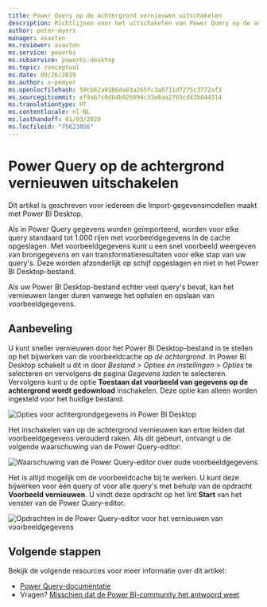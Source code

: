 ```yaml
---
title: Power Query op de achtergrond vernieuwen uitschakelen
description: Richtlijnen voor het uitschakelen van Power Query op de achtergrond vernieuwen.
author: peter-myers
manager: asaxton
ms.reviewer: asaxton
ms.service: powerbi
ms.subservice: powerbi-desktop
ms.topic: conceptual
ms.date: 09/26/2019
ms.author: v-pemyer
ms.openlocfilehash: 59cb62a9186da03a265fc3a8711d7275c3772af3
ms.sourcegitcommit: ef9ab7c0d84b926094c33e8aa2765cd43b844314
ms.translationtype: HT
ms.contentlocale: nl-NL
ms.lasthandoff: 01/03/2020
ms.locfileid: "75623056"
---
```

# <a name="disable-power-query-background-refresh"></a>Power Query op de achtergrond vernieuwen uitschakelen

Dit artikel is geschreven voor iedereen die Import-gegevensmodellen maakt met Power BI Desktop.

Als in Power Query gegevens worden geïmporteerd, worden voor elke query standaard tot 1.000 rijen met voorbeeldgegevens in de cache opgeslagen. Met voorbeeldgegevens kunt u een snel voorbeeld weergeven van brongegevens en van transformatieresultaten voor elke stap van uw query's. Deze worden afzonderlijk op schijf opgeslagen en niet in het Power BI Desktop-bestand.

Als uw Power BI Desktop-bestand echter veel query's bevat, kan het vernieuwen langer duren vanwege het ophalen en opslaan van voorbeeldgegevens.

## <a name="recommendation"></a>Aanbeveling

U kunt sneller vernieuwen door het Power BI Desktop-bestand in te stellen op het bijwerken van de voorbeeldcache _op de achtergrond_. In Power BI Desktop schakelt u dit in door _Bestand > Opties en instellingen > Opties_ te selecteren en vervolgens de pagina _Gegevens laden_ te selecteren. Vervolgens kunt u de optie **Toestaan dat voorbeeld van gegevens op de achtergrond wordt gedownload** inschakelen. Deze optie kan alleen worden ingesteld voor het huidige bestand.

![Opties voor achtergrondgegevens in Power BI Desktop](media/power-query-background-refresh/power-query-options-background-data.png)

Het inschakelen van op de achtergrond vernieuwen kan ertoe leiden dat voorbeeldgegevens verouderd raken. Als dit gebeurt, ontvangt u de volgende waarschuwing van de Power Query-editor:

![Waarschuwing van de Power Query-editor over oude voorbeeldgegevens](media/power-query-background-refresh/power-query-preview-data-old.png)

Het is altijd mogelijk om de voorbeeldcache bij te werken. U kunt deze bijwerken voor één query of voor alle query's met behulp van de opdracht **Voorbeeld vernieuwen**. U vindt deze opdracht op het lint **Start** van het venster van de Power Query-editor.

![Opdrachten in de Power Query-editor voor het vernieuwen van voorbeeldgegevens](media/power-query-background-refresh/power-query-refresh-preview-data.png)

## <a name="next-steps"></a>Volgende stappen

Bekijk de volgende resources voor meer informatie over dit artikel:

- [Power Query-documentatie](/power-query/)
- Vragen? [Misschien dat de Power BI-community het antwoord weet](https://community.powerbi.com/)
